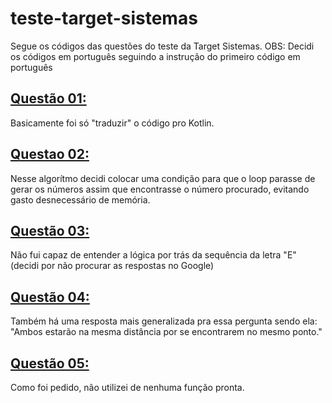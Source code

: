 <h1 align="left">teste-target-sistemas</h1>
Segue os códigos das questões do teste da Target Sistemas.
OBS: Decidi os códigos em português seguindo a instrução do primeiro código em português

<h2 align="left"><a href="https://github.com/daavsnts/teste-target-sistemas/blob/main/src/main/kotlin/questao01.kt">Questão 01:</a></h2>
Basicamente foi só "traduzir" o código pro Kotlin.

<h2 align="left"><a href="https://github.com/daavsnts/teste-target-sistemas/blob/main/src/main/kotlin/questao02.kt">Questao 02:</a></h2>
Nesse algorítmo decidi colocar uma condição para que o loop parasse de gerar os números assim que encontrasse o número procurado, evitando gasto desnecessário de memória.

<h2 align="left"><a href="https://github.com/daavsnts/teste-target-sistemas/blob/main/src/main/kotlin/questao03.kt">Questão 03:</a></h2>
Não fui capaz de entender a lógica por trás da sequência da letra "E" (decidi por não procurar as respostas no Google)

<h2 align="left"><a href="https://github.com/daavsnts/teste-target-sistemas/blob/main/src/main/kotlin/questao04.txt">Questão 04:</a></h2>
Também há uma resposta mais generalizada pra essa pergunta sendo ela: "Ambos estarão na mesma distância por se encontrarem no mesmo ponto."

<h2 align="left"><a href="https://github.com/daavsnts/teste-target-sistemas/blob/main/src/main/kotlin/questao05.kt">Questão 05:</a></h2>
Como foi pedido, não utilizei de nenhuma função pronta.
